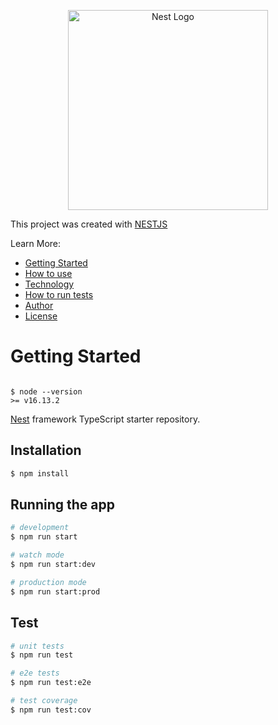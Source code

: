 <p align="center">
  <a href="http://nestjs.com/" target="blank"><img src="https://nestjs.com/img/logo_text.svg" width="320" alt="Nest Logo" /></a>
</p>

[circleci-image]: https://img.shields.io/circleci/build/github/nestjs/nest/master?token=abc123def456
[circleci-url]: https://circleci.com/gh/nestjs/nest

This project was created with [NESTJS](https://nestjs.com/)

Learn More:

- [Getting Started](#getting-started)
- [How to use](#how-to-use)
- [Technology](#technology)
- [How to run tests](#how-to-run-tests)
- [Author](#author)
- [License](#license)

# Getting Started

```

$ node --version
>= v16.13.2

```

[Nest](https://github.com/nestjs/nest) framework TypeScript starter repository.

## Installation

```bash
$ npm install
```

## Running the app

```bash
# development
$ npm run start

# watch mode
$ npm run start:dev

# production mode
$ npm run start:prod
```

## Test

```bash
# unit tests
$ npm run test

# e2e tests
$ npm run test:e2e

# test coverage
$ npm run test:cov
```
